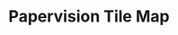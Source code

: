 ---
layout: page
title: "Papervision Tile Map"
category: "prototype"
type: lab
permalink: /lab/papervision_tile_map/
---